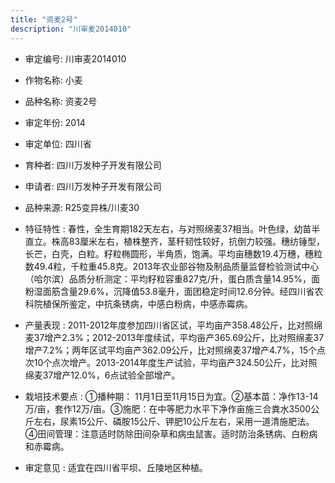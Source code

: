 ```yaml
---
title: "资麦2号"
description: "川审麦2014010"
---
```

* 审定编号:  川审麦2014010

*  作物名称:  小麦

*  品种名称:  资麦2号

*  审定年份:  2014

*  审定单位:  四川省

* 育种者:  四川万发种子开发有限公司

*  申请者:  四川万发种子开发有限公司

*  品种来源:  R25变异株/川麦30

*  特征特性 : 
春性，全生育期182天左右，与对照绵麦37相当。叶色绿，幼苗半直立。株高83厘米左右，植株整齐，茎秆韧性较好，抗倒力较强。穗纺锤型，长芒，白壳，白粒。籽粒椭圆形，半角质，饱满。平均亩穗数19.4万穗，穗粒数49.4粒，千粒重45.8克。2013年农业部谷物及制品质量监督检验测试中心（哈尔滨）品质分析测定：平均籽粒容重827克/升，蛋白质含量14.95%，面粉湿面筋含量29.6%，沉降值53.8毫升，面团稳定时间12.6分钟。经四川省农科院植保所鉴定，中抗条锈病，中感白粉病，中感赤霉病。
 
*  产量表现 : 
2011-2012年度参加四川省区试，平均亩产358.48公斤，比对照绵麦37增产2.3%；2012-2013年度续试，平均亩产365.69公斤，比对照绵麦37增产7.2%；两年区试平均亩产362.09公斤，比对照绵麦37增产4.7%，15个点次10个点次增产。2013-2014年度生产试验，平均亩产324.50公斤，比对照绵麦37增产12.0%，6点试验全部增产。

*  栽培技术要点 : 
①播种期： 11月1日至11月15日为宜。②基本苗：净作13-14万/亩，套作12万/亩。③施肥：在中等肥力水平下净作亩施三合粪水3500公斤左右，尿素15公斤、磷胺15公斤、钾肥10公斤左右，采用一道清施肥法。④田间管理：注意适时防除田间杂草和病虫鼠害。适时防治条锈病、白粉病和赤霉病。

*  审定意见 : 
适宜在四川省平坝、丘陵地区种植。
